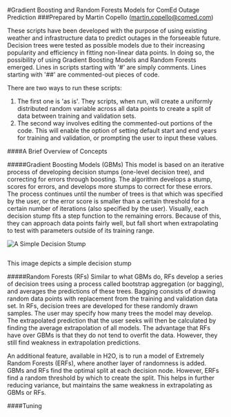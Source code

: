 #Gradient Boosting and Random Forests Models for ComEd Outage Prediction
###Prepared by Martin Copello (martin.copello@comed.com)

These scripts have been developed with the purpose of using existing weather and infrastructure data to predict outages in the 
forseeable future. Decision trees were tested as possible models due to their increasing popularity and efficiency in fitting 
non-linear data points. In doing so, the possibility of using Gradient Boosting Models and Random Forests emerged. Lines in scripts starting with '#' are simply comments. Lines starting with '##' are commented-out pieces of code.

There are two ways to run these scripts:

1. The first one is 'as is'. They scripts, when run, will create a uniformly distributed random variable across all data points to
create a split of data between training and validation sets.
2. The second way involves editing the commented-out portions of the code. This will enable the option of setting default start and
end years for training and validation, or prompting the user to input these values.

####A Brief Overview of Concepts

#####Gradient Boosting Models (GBMs)
This model is based on an iterative process of developing decision stumps (one-level decision tree), and correcting for errors through boosting. The algorithm develops a stump, scores for errors, and develops more stumps to correct for these errors. The process continues until the number of trees is that which was specified by the user, or the error score is smaller than a certain threshold for a certain number of iterations (also specified by the user). Visually, each decision stump fits a step function to the remaining errors. Because of this, they can approach data points fairly well, but fall short when extrapolating to test with parameters outside of its training range.


![A Simple Decision Stump](http://i.imgur.com/0bMkBK9.png)

![]()

This image depicts a simple decision stump


#####Random Forests (RFs)
Similar to what GBMs do, RFs develop a series of decision trees using a process called bootstrap aggregation (or bagging), and averages the predictions of these trees. Bagging consists of drawing random data points with replacement from the training and validation data set. In RFs, decision trees are developed for these randomly drawn samples. The user may specify how many trees the model may develop. The extrapolated prediction that the user seeks will then be calculated by finding the average extrapolation of all models. The advantage that RFs have over GBMs is that they do not tend to overfit the data. However, they still find weakness in extrapolation predictions. 

An additional feature, available in H2O, is to run a model of Extremely Random Forests (ERFs), where another layer of randomness is added. GBMs and RFs find the optimal split at each decision node. However, ERFs find a random threshold by which to create the split. This helps in further reducing variance, but maintains the same weakness in extrapolating as GBMs or RFs. 

####Tuning




